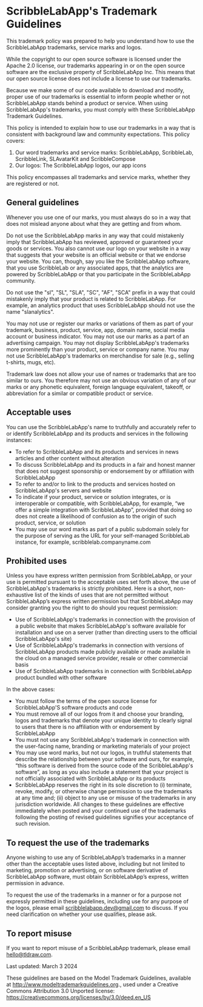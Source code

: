 # ScribbleLabApp's Trademark Guidelines

This trademark policy was prepared to help you understand how to use the ScribbleLabApp trademarks, service marks and logos.

While the copyright to our open source software is licensed under the Apache 2.0 license, our trademarks appearing in or on the open source software are the exclusive property of ScribbleLabApp Inc. This means that our open source license does not include a license to use our trademarks.

Because we make some of our code available to download and modify, proper use of our trademarks is essential to inform people whether or not ScribbleLabApp stands behind a product or service. When using ScribbleLabApp's trademarks, you must comply with these ScribbleLabApp Trademark Guidelines.

This policy is intended to explain how to use our trademarks in a way that is consistent with background law and community expectations. This policy covers:

1. Our word trademarks and service marks: ScribbleLabApp, ScribbleLab, ScribbleLink, SLAvatarKit and ScribbleCompose
2. Our logos: The ScribbleLabApp logos, our app icons

This policy encompasses all trademarks and service marks, whether they are registered or not.

## General guidelines

Whenever you use one of our marks, you must always do so in a way that does not mislead anyone about what they are getting and from whom.

Do not use the ScribbleLabApp marks in any way that could mistakenly imply that ScribbleLabApp has reviewed, approved or guaranteed your goods or services. You also cannot use our logo on your website in a way that suggests that your website is an official website or that we endorse your website. You can, though, say you like the ScribbleLabApp software, that you use ScribbleLab or any associated apps, that the analytics are powered by ScribbleLabApp or that you participate in the ScribbleLabApp community.

Do not use the "sl", "SL", "SLA", "SC", "AF", "SCA" prefix in a way that could mistakenly imply that your product is related to ScribbleLabApp. For example, an analytics product that uses ScribbleLabApp should not use the name "slanalytics".

You may not use or register our marks or variations of them as part of your trademark, business, product, service, app, domain name, social media account or business indicator. You may not use our marks as a part of an advertising campaign. You may not display ScribbleLabApp's trademarks more prominently than your product, service or company name. You may not use ScribbleLabApp's trademarks on merchandise for sale (e.g., selling t-shirts, mugs, etc).

Trademark law does not allow your use of names or trademarks that are too similar to ours. You therefore may not use an obvious variation of any of our marks or any phonetic equivalent, foreign language equivalent, takeoff, or abbreviation for a similar or compatible product or service.

## Acceptable uses

You can use the ScribbleLabApp's name to truthfully and accurately refer to or identify ScribbleLabApp and its products and services in the following instances:

- To refer to ScribbleLabApp and its products and services in news articles and other content without alteration
- To discuss ScribbleLabApp and its products in a fair and honest manner that does not suggest sponsorship or endorsement by or affiliation with ScribbleLabApp
- To refer to and/or to link to the products and services hosted on ScribbleLabApp's servers and website
- To indicate if your product, service or solution integrates, or is interoperable or compatible, with ScribbleLabApp, for example, “we offer a simple integration with ScribbleLabApp”, provided that doing so does not create a likelihood of confusion as to the origin of such product, service, or solution
- You may use our word marks as part of a public subdomain solely for the purpose of serving as the URL for your self-managed ScribbleLab instance, for example, scribblelab.companyname.com

## Prohibited uses

Unless you have express written permission from ScribbleLabApp, or your use is permitted pursuant to the acceptable uses set forth above, the use of ScribbleLabApp's trademarks is strictly prohibited. Here is a short, non-exhaustive list of the kinds of uses that are not permitted without ScribbleLabApp’s express written permission but that ScribbleLabApp may consider granting you the right to do should you request permission:

- Use of ScribbleLabApp's trademarks in connection with the provision of a public website that makes ScribbleLabApp's software available for installation and use on a server (rather than directing users to the official ScribbleLabApp's site)
- Use of ScribbleLabApp's trademarks in connection with versions of ScribbleLabApp products made publicly available or made available in the cloud on a managed service provider, resale or other commercial basis
- Use of ScribbleLabApp trademarks in connection with ScribbleLabApp product bundled with other software

In the above cases:

- You must follow the terms of the open source license for ScribbleLabApp'S software products and code
- You must remove all of our logos from it and choose your branding, logos and trademarks that denote your unique identity to clearly signal to users that there is no affiliation with or endorsement by ScribbleLabApp
- You must not use any ScribbleLabApp's trademark in connection with the user-facing name, branding or marketing materials of your project
- You may use word marks, but not our logos, in truthful statements that describe the relationship between your software and ours, for example, “this software is derived from the source code of the ScribbleLabApp's software”, as long as you also include a statement that your project is not officially associated with ScribbleLabApp or its products
- ScribbleLabApp reserves the right in its sole discretion to (i) terminate, revoke, modify, or otherwise change permission to use the trademarks at any time and; (ii) object to any use or misuse of the trademarks in any jurisdiction worldwide. All changes to these guidelines are effective immediately when posted and your continued use of the trademarks following the posting of revised guidelines signifies your acceptance of such revision.

## To request the use of the trademarks

Anyone wishing to use any of ScribbleLabApp’s trademarks in a manner other than the acceptable uses listed above, including but not limited to marketing, promotion or advertising, or on software derivative of ScribbleLabApp software, must obtain ScribbleLabApp’s express, written permission in advance.

To request the use of the trademarks in a manner or for a purpose not expressly permitted in these guidelines, including use for any purpose of the logos, please email [scribblelabapp.dev@gmail.com](mailto://scribblelabapp.dev@gmail.com) to discuss. If you need clarification on whether your use qualifies, please ask.

## To report misuse

If you want to report misuse of a ScribbleLabApp trademark, please email [hello@tldraw.com](mailto://scribblelabapp.dev@gmail.com).

Last updated: March 3 2024

These guidelines are based on the Model Trademark Guidelines, available at http://www.modeltrademarkguidelines.org., used under a Creative Commons Attribution 3.0 Unported license: https://creativecommons.org/licenses/by/3.0/deed.en_US